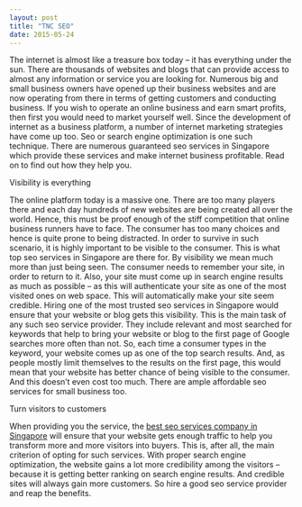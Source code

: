 ```yaml
---
layout: post
title: "TNC SEO"
date: 2015-05-24
---
```


The internet is almost like a treasure box today – it has everything under the sun. There are thousands of websites and blogs that can provide access to almost any information or service you are looking for. Numerous big and small business owners have opened up their business websites and are now operating from there in terms of getting customers and conducting business. 
If you wish to operate an online business and earn smart profits, then first you would need to market yourself well. Since the development of internet as a business platform, a number of internet marketing strategies have come up too. Seo or search engine optimization is one such technique. There are numerous guaranteed seo services in Singapore which provide these services and make internet business profitable. Read on to find out how they help you.

Visibility is everything

The online platform today is a massive one. There are too many players there and each day hundreds of new websites are being created all over the world. Hence, this must be proof enough of the stiff competition that online business runners have to face. The consumer has too many choices and hence is quite prone to being distracted. In order to survive in such scenario, it is highly important to be visible to the consumer. This is what top seo services in Singapore are there for. 
By visibility we mean much more than just being seen. The consumer needs to remember your site, in order to return to it. Also, your site must come up in search engine results as much as possible – as this will authenticate your site as one of the most visited ones on web space. This will automatically make your site seem credible. Hiring one of the most trusted seo services in Singapore would ensure that your website or blog gets this visibility. This is the main task of any such seo service provider. They include relevant and most searched for keywords that help to bring your website or blog to the first page of Google searches more often than not. So, each time a consumer types in the keyword, your website comes up as one of the top search results. And, as people mostly limit themselves to the results on the first page, this would mean that your website has better chance of being visible to the consumer. And this doesn’t even cost too much. There are ample affordable seo services for small business too. 

Turn visitors to customers 

When providing you the service, the [best seo services company in Singapore](http://tncseo.com) will ensure that your website gets enough traffic to help you transform more and more visitors into buyers. This is, after all, the main criterion of opting for such services. With proper search engine optimization, the website gains a lot more credibility among the visitors – because it is getting better ranking on search engine results. And credible sites will always gain more customers. So hire a good seo service provider and reap the benefits.
